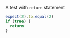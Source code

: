 A test with `return` statement

<!-- fiddle with return -->
```js
expect(2).to.equal(2)
if (true) {
  return
}
```
<!-- fiddle-end -->
